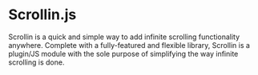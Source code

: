 Scrollin.js
===========

Scrollin is a quick and simple way to add infinite scrolling functionality anywhere. 
Complete with a fully-featured and flexible library, Scrollin is a plugin/JS module with the sole purpose of 
simplifying the way infinite scrolling is done. 
